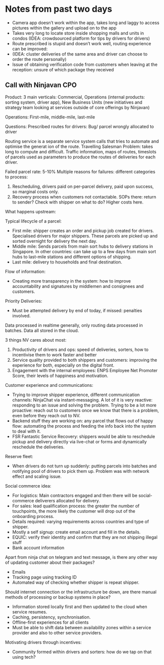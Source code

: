 # Notes from past two days 

- Camera app doesn’t work within the app, takes long and laggy to access pictures within the gallery and upload on to the app
- Takes very long to locate store inside shopping malls and units in condos (IDEA: crowdsourced platform for tips by drivers for drivers)
- Route prescribed is stupid and doesn’t work well, routing experience can be improved:
- (IDEA: cluster deliveries of the same area and driver can choose to order the route personally)
- Issue of obtaining verification code from customers when leaving at the reception: unsure of which package they received


## Call with Ninjavan CPO

Product: 3 main verticals: Commercial, Operations (internal products: sorting system, driver app), New Business Units (new initiatives and strategy team looking at services outside of core offerings by Ninjavan)

Operations: First-mile, middle-mile, last-mile


Questions:
Prescribed routes for drivers:
Bug/ parcel wrongly allocated to driver

Routing service is a separate service system calls that tries to automate and optimise the generat
ion of the route. Travelling Salesman Problem: takes long to compute and difficult. Traffic information, maps of routes, timeslots of parcels used as parameters to produce the routes of deliveries for each driver.

Failed parcel rate: 5-10%
Multiple reasons for failures: different categories to process:
 1. Rescheduling, drivers paid on per-parcel delivery, paid upon success, so marginal costs only.
 2. Recovery process when customers not contactable. SOPs there: return to sender? Check with shipper on what to do? Higher costs here.


What happens upstream:

Typical lifecycle of a parcel:
- First mile: shipper creates an order and pickup job created for drivers. Specialised drivers for major shippers. These parcels are picked up and sorted overnight for delivery the next day. 
- Middle mile: Sends parcels from main sort hubs to delivery stations in Singapore. In other countries: can take up to a few days from main sort hubs to last-mile stations and different options of shipping.
- Last mile: delivery to households and final destination.

Flow of information: 
- Creating more transparency in the system: how to improve accountability and signatures by middlemen and consignees and customers.

Priority Deliveries:
- Must be attempted delivery by end of today, if missed: penalties involved.

Data processed in realtime generally, only routing data processed in batches. 
Data all stored in the cloud.

3 things NV cares about most:
1. Productivity of drivers and ops: speed of deliveries, sorters, how to incentivise them to work faster and better
2. Service quality provided to both shippers and customers: improving the experience for both, especially on the digital front.
3. Engagement with the internal employees: ENPS Employee Net Promoter Score, their levels of happiness and motivation.

Customer experience and communications:
- Trying to improve shipper experience, different communication channels: NinjaChat via instant-messaging. A lot of it is very reactive: responding to an issue and solving the problem. Trying to be a lot more proactive: reach out to customers once we know that there is a problem, even before they reach out to NV.
- Backend stuff they are working on: any parcel that flows out of happy flow: automating the process and feeding the info back into the system to deal with it.
- FSR Fantastic Service Recovery: shippers would be able to reschedule pickup and delivery directly via live-chat or forms and dynamically reschedule the deliveries.

Reserve fleet:
- When drivers do not turn up suddenly: putting parcels into batches and notifying pool of drivers to pick them up. Problem was with network effect and scaling issue.

Social commerce idea:
- For logistics: Main contractors engaged and then there will be social-commerce deliverers allocated for delivery.
- For sales: lead qualification process: the greater the number of touchpoints, the more likely the customer will drop out of the onboarding process.
- Details required: varying requirements across countries and type of shipper.
- Mostly a self signup: create email account and fill in the details.
- EQUIC: verify their identity and confirm that they are not shipping illegal stuff
- Bank account information 

Apart from ninja chat on telegram and text message, is there any other way of updating customer about their packages?
- Emails
- Tracking page using tracking ID
- Automated way of checking whether shipper is repeat shipper.

Should internet connection or the infrastructure be down, are there manual methods of processing or backup systems in place?
- Information stored locally first and then updated to the cloud when service resumes.
- Caching, persistency, synchronisation. 
- Offline-first experiences for all clients
- Must be able to shift data between availability zones within a service provider and also to other service providers.


Motivating drivers through incentives:
- Community formed within drivers and sorters: how do we tap on that using tech?
